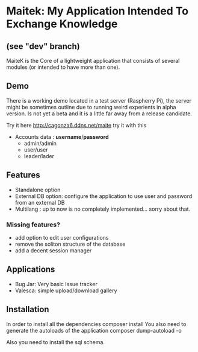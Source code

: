 # Maitek: My Application Intended To Exchange Knowledge
## (see "dev" branch)

MaiteK is the Core of a lightweight application that consists of several modules (or intended to have more than one).

## Demo
There is a working demo located in a test server (Raspherry Pi), the server might be sometimes outline due to running weird experients in alpha version. Is not yet a beta and it is a little far away from a release candidate.

Try it here http://cagonza6.ddns.net/maite try it with this 
* Accounts data : **username**/**password**
  * admin/admin
  * user/user
  * leader/lader

## Features
* Standalone option
* External DB option: configure the application to use user and password from an external DB
* Multilang : up to now is no completely implemented... sorry about that.

### Missing features?
 
* add option to edit user configurations
* remove the soliton structure of the database
* add a decent session manager

## Applications
 * Bug Jar: Very basic Issue tracker
 * Valesca: simple upload/download gallery

## Installation
In order to install all the dependencies
    composer install 
You also need to generate the autoloads of the application
    composer dump-autoload -o

Also you need to install the sql schema.

